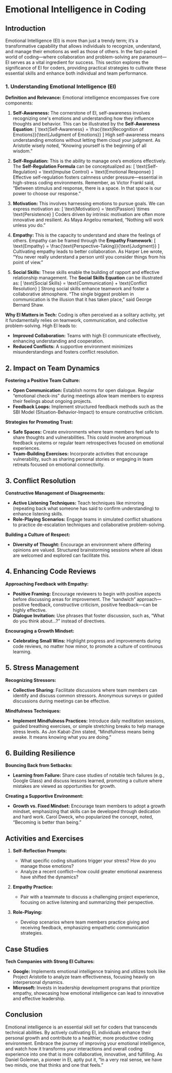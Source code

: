 # Emotional Intelligence in Coding

## Introduction
Emotional Intelligence (EI) is more than just a trendy term; it’s a transformative capability that allows individuals to recognize, understand, and manage their emotions as well as those of others. In the fast-paced world of coding—where collaboration and problem-solving are paramount—EI serves as a vital ingredient for success. This section explores the significance of EI for coders, providing practical strategies to cultivate these essential skills and enhance both individual and team performance.

### 1. Understanding Emotional Intelligence (EI)

**Definition and Relevance:**
Emotional intelligence encompasses five core components:

1. **Self-Awareness:** The cornerstone of EI, self-awareness involves recognizing one's emotions and understanding how they influence thoughts and behavior. This can be illustrated by the **Self-Awareness Equation**:
   \[
   \text{Self-Awareness} = \frac{\text{Recognition of Emotions}}{\text{Judgment of Emotions}}
   \]
   High self-awareness means understanding emotions without letting them cloud your judgment. As Aristotle wisely noted, “Knowing yourself is the beginning of all wisdom.”

2. **Self-Regulation:** This is the ability to manage one’s emotions effectively. The **Self-Regulation Formula** can be conceptualized as:
   \[
   \text{Self-Regulation} = \text{Impulse Control} + \text{Emotional Response}
   \]
   Effective self-regulation fosters calmness under pressure—essential in high-stress coding environments. Remember, as Victor Frankl said, “Between stimulus and response, there is a space. In that space is our power to choose our response.”

3. **Motivation:** This involves harnessing emotions to pursue goals. We can express motivation as:
   \[
   \text{Motivation} = \text{Passion} \times \text{Persistence}
   \]
   Coders driven by intrinsic motivation are often more innovative and resilient. As Maya Angelou remarked, “Nothing will work unless you do.”

4. **Empathy:** This is the capacity to understand and share the feelings of others. Empathy can be framed through the **Empathy Framework**:
   \[
   \text{Empathy} = \frac{\text{Perspective-Taking}}{\text{Judgment}}
   \]
   Cultivating empathy leads to better collaboration. As Harper Lee wrote, “You never really understand a person until you consider things from his point of view.”

5. **Social Skills:** These skills enable the building of rapport and effective relationship management. The **Social Skills Equation** can be illustrated as:
   \[
   \text{Social Skills} = \text{Communication} + \text{Conflict Resolution}
   \]
   Strong social skills enhance teamwork and foster a collaborative atmosphere. “The single biggest problem in communication is the illusion that it has taken place,” said George Bernard Shaw.

**Why EI Matters in Tech:**
Coding is often perceived as a solitary activity, yet it fundamentally relies on teamwork, communication, and collective problem-solving. High EI leads to:
- **Improved Collaboration:** Teams with high EI communicate effectively, enhancing understanding and cooperation.
- **Reduced Conflicts:** A supportive environment minimizes misunderstandings and fosters conflict resolution.

## 2. Impact on Team Dynamics

**Fostering a Positive Team Culture:**
- **Open Communication:** Establish norms for open dialogue. Regular “emotional check-ins” during meetings allow team members to express their feelings about ongoing projects.
- **Feedback Loops:** Implement structured feedback methods such as the SBI Model (Situation-Behavior-Impact) to ensure constructive criticism.

**Strategies for Promoting Trust:**
- **Safe Spaces:** Create environments where team members feel safe to share thoughts and vulnerabilities. This could involve anonymous feedback systems or regular team retrospectives focused on emotional experiences.
- **Team-Building Exercises:** Incorporate activities that encourage vulnerability, such as sharing personal stories or engaging in team retreats focused on emotional connectivity.

## 3. Conflict Resolution

**Constructive Management of Disagreements:**
- **Active Listening Techniques:** Teach techniques like mirroring (repeating back what someone has said to confirm understanding) to enhance listening skills.
- **Role-Playing Scenarios:** Engage teams in simulated conflict situations to practice de-escalation techniques and collaborative problem-solving.

**Building a Culture of Respect:**
- **Diversity of Thought:** Encourage an environment where differing opinions are valued. Structured brainstorming sessions where all ideas are welcomed and explored can facilitate this.

## 4. Enhancing Code Reviews

**Approaching Feedback with Empathy:**
- **Positive Framing:** Encourage reviewers to begin with positive aspects before discussing areas for improvement. The “sandwich” approach—positive feedback, constructive criticism, positive feedback—can be highly effective.
- **Dialogue Invitation:** Use phrases that foster discussion, such as, “What do you think about…?” instead of directives.

**Encouraging a Growth Mindset:**
- **Celebrating Small Wins:** Highlight progress and improvements during code reviews, no matter how minor, to promote a culture of continuous learning. 

## 5. Stress Management

**Recognizing Stressors:**
- **Collective Sharing:** Facilitate discussions where team members can identify and discuss common stressors. Anonymous surveys or guided discussions during meetings can be effective.

**Mindfulness Techniques:**
- **Implement Mindfulness Practices:** Introduce daily meditation sessions, guided breathing exercises, or simple stretching breaks to help manage stress levels. As Jon Kabat-Zinn stated, “Mindfulness means being awake. It means knowing what you are doing.”

## 6. Building Resilience

**Bouncing Back from Setbacks:**
- **Learning from Failure:** Share case studies of notable tech failures (e.g., Google Glass) and discuss lessons learned, promoting a culture where mistakes are viewed as opportunities for growth.

**Creating a Supportive Environment:**
- **Growth vs. Fixed Mindset:** Encourage team members to adopt a growth mindset, emphasizing that skills can be developed through dedication and hard work. Carol Dweck, who popularized the concept, noted, “Becoming is better than being.”

## Activities and Exercises

1. **Self-Reflection Prompts:**
   - What specific coding situations trigger your stress? How do you manage those emotions?
   - Analyze a recent conflict—how could greater emotional awareness have shifted the dynamics?

2. **Empathy Practice:**
   - Pair with a teammate to discuss a challenging project experience, focusing on active listening and summarizing their perspective.

3. **Role-Playing:**
   - Develop scenarios where team members practice giving and receiving feedback, emphasizing empathetic communication strategies.

## Case Studies

**Tech Companies with Strong EI Cultures:**
- **Google:** Implements emotional intelligence training and utilizes tools like Project Aristotle to analyze team effectiveness, focusing heavily on interpersonal dynamics.
- **Microsoft:** Invests in leadership development programs that prioritize empathy, showcasing how emotional intelligence can lead to innovative and effective leadership.

## Conclusion
Emotional intelligence is an essential skill set for coders that transcends technical abilities. By actively cultivating EI, individuals enhance their personal growth and contribute to a healthier, more productive coding environment. Embrace the journey of improving your emotional intelligence, and watch how it transforms your interactions and overall coding experience into one that is more collaborative, innovative, and fulfilling. As Daniel Goleman, a pioneer in EI, aptly put it, “In a very real sense, we have two minds, one that thinks and one that feels.”
